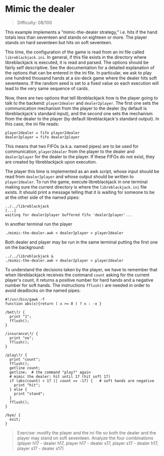 # Mimic the dealer

> Difficulty: 08/100

This example implements a “mimic-the-dealer strategy,” i.e. hits if the hand totals less than seventeen and stands on eighteen or more. The player stands on hard seventeen but hits on soft seventeen. 

This time, the configuration of the game is read from an ini file called `libreblackjack.ini`. In general, if this file exists in the directory where libreblackjack is executed, it is read and parsed. The options should be fairly self descriptive. See the documentation for a detailed explanation of the options that can be entered in the ini file. In particular, we ask to play one hundred thousand hands at a six-deck game where the dealer hits soft seventeens. If the random seed is set to a fixed value so each execution will lead to the very same sequence of cards.

Now, there are two options that tell libreblackjack how is the player going to talk to the backend: `player2dealer` and `dealer2player`. The first one sets the communication mechanism from the player to the dealer (by default is libreblackjack's standard input), and the second one sets the mechanism from the dealer to the player (by default libreblackjack's standard output). In this case, the ini file reads:

```
player2dealer = fifo player2dealer
dealer2player = fifo dealer2player
```

This means that two FIFOs (a.k.a. named pipes) are to be used for communication, `player2dealer` from the player to the dealer and `dealer2player` for the dealer to the player. If these FIFOs do not exist, they are created by libreblackjack upon execution. 

The player this time is implemented as an awk script, whose input should be read from `dealer2player` and whose output should be written to `player2dealer`. To run the game, execute libreblackjack in one terminal making sure the current directory is where the `libreblackjack.ini` file exists. It should print a message telling that it is waiting for someone to be at the other side of the named pipes:

```
../../libreblackjack
[...]
waiting for dealer2player buffered fifo 'dealer2player'...
```

In another terminal run the player

```
./mimic-the-dealer.awk < dealer2player > player2dealer
```

Both dealer and player may be run in the same terminal putting the first one on the background:

```
../../libreblackjack &
./mimic-the-dealer.awk < dealer2player > player2dealer
```

To understand the decisions taken by the player, we have to remember that when libreblackjack receives the command `count` asking for the current player's count, it returns a positive number for hard hands and a negative number for soft hands. The instructions `fflush()` are needed in order to avoid deadlocks on the named pipes:

```
#!/usr/bin/gawk -f
function abs(x){return ( x >= 0 ) ? x : -x } 

/bet\?/ {
  print "1";
  fflush();
}

/insurance\?/ {
  print "no";
  fflush();
}

/play\?/ {
  print "count";
  fflush();
  getline count;
  getline;  # the command "play?" again
  # mimic the dealer: hit until 17 (hit soft 17)
  if (abs(count) < 17 || count == -17) {   # soft hands are negative
    print "hit";
  } else {
    print "stand";
  }
  fflush();  
}

/bye/ {
  exit;
}
```

> Exercise: modify the player and the ini file so both the dealer and the player may stand on soft seventeen. Analyze the four combinations (player h17 - dealer h17, player h17 - dealer s17, player s17 - dealer h17, player s17 - dealer s17)
